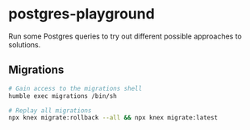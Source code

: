 # postgres-playground
Run some Postgres queries to try out different possible approaches to solutions.

## Migrations

```bash
# Gain access to the migrations shell
humble exec migrations /bin/sh

# Replay all migrations
npx knex migrate:rollback --all && npx knex migrate:latest
```

